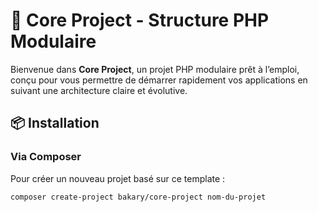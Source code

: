 # 🎯 Core Project - Structure PHP Modulaire

Bienvenue dans **Core Project**, un projet PHP modulaire prêt à l’emploi, conçu pour vous permettre de démarrer rapidement vos applications en suivant une architecture claire et évolutive.

## 📦 Installation

### Via Composer

Pour créer un nouveau projet basé sur ce template :

```bash
composer create-project bakary/core-project nom-du-projet
